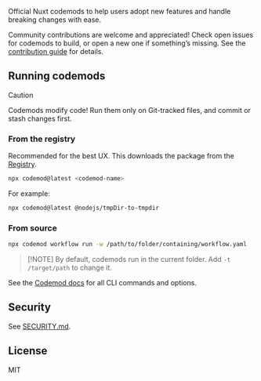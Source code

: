 Official Nuxt codemods to help users adopt new features and handle breaking changes with ease.

Community contributions are welcome and appreciated! Check open issues for codemods to build, or open a new one if something’s missing. See the [contribution guide](./CONTRIBUTING.md) for details.

## Running codemods
> [!CAUTION]
> Codemods modify code! Run them only on Git-tracked files, and commit or stash changes first.

### From the registry
Recommended for the best UX. This downloads the package from the [Registry](https://app.codemod.com/registry).

```bash
npx codemod@latest <codemod-name>
```

For example:

```bash
npx codemod@latest @nodejs/tmpDir-to-tmpdir
```

### From source

```bash
npx codemod workflow run -w /path/to/folder/containing/workflow.yaml
```

> \[!NOTE]
> By default, codemods run in the current folder. Add `-t /target/path` to change it.

See the [Codemod docs](https://go.codemod.com/cli-docs) for all CLI commands and options.

## Security

See [SECURITY.md](./SECURITY.md).

## License

MIT
